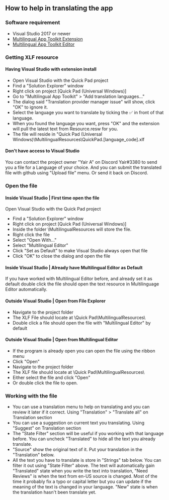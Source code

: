 ## How to help in translating the app

### Software requirement
- Visual Studio 2017 or newer
- [Multilingual App Toolkit Extension](https://marketplace.visualstudio.com/items?itemName=MultilingualAppToolkit.MultilingualAppToolkit-18308)
- [Multilingual App Toolkit Editor](https://developer.microsoft.com/en-us/windows/develop/multilingual-app-toolkit)

### Getting XLF resource
#### Having Visual Studio with extension install
- Open Visual Studio with the Quick Pad project
- Find a "Solution Explorer" window
- Right click on project [Quick Pad (Universal Windows)]
- Go to "Multilingual App Toolkit" > "Add translation languages..."
- The dialog said "Translation provider manager issue" will show, click "OK" to ignore it.
- Select the language you want to translate by ticking the ✅ in front of that language.
- When you found the language you want, press "OK" and the extension will pull the latest text from Resource.resw for you.
- The file will reside in "Quick Pad (Universal Windows)\MultilingualResources\QuickPad.[language_code].xlf

#### Don't have access to Visual Studio
You can contact the project owner "Yair A" on Discord Yair#3380 to send you a file for a Language of your choice. And you can submit the translated file with github using "Upload file" menu. Or send it back on Discord.

### Open the file
#### Inside Visual Studio | First time open the file
 Open Visual Studio with the Quick Pad project
- Find a "Solution Explorer" window
- Right click on project [Quick Pad (Universal Windows)]
- Inside the folder \\MultilingualResources will store the file.
- Right click the file
- Select "Open With..."
- Select "Multilingual Editor"
- Click "Set as Default" to make Visual Studio always open that file
- Click "OK" to close the dialog and open the file

#### Inside Visual Studio | Already have Multilingual Editor as Default
If you have worked with Multilingual Editor before, and already set it as default double click the file should open the text resource in Multilinguage Editor automatically.

#### Outside Visual Studio | Open from File Explorer
- Navigate to the project folder
- The XLF File should locate at \\Quick Pad\\MultilingualResources\\
- Double click a file should open the file with "Multilingual Editor" by default

#### Outside Visual Studio | Open from Multilingual Editor
- If the program is already open you can open the file using the ribbon menu
- Click "Open"
- Navigate to the project folder
- The XLF file should locate at \\Quick Pad\\MultilingualResources\\
- Either select the file and click "Open"
- Or double click the file to open.

### Working with the file
- You can use a translation menu to help on translating and you can review it later if it correct. Using "Translation" > "Translate all" on Translation section
- You can use a suggestion on current text you translating. Using "Suggest" on Translation section
- The "State Filter" section will be useful if you working with that language before. You can uncheck "Translated" to hide all the text you already translate.
- "Source" show the original text of it. Put your translation in the "Translation" below.
- All the text you have to translate is store in "Strings" tab below. You can filter it out using "State Filter" above. The text will automatically gain "Translated" state when you write the text into translation, "Need Reviews" is when the text from en-US source is changed. Most of the time it probably fix a typo or capital letter but you can update if the meaning of the text is changed in your language. "New" state is when the translation hasn't been translate yet.
